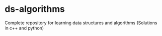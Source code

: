 # ds-algorithms
Complete repository for learning data structures and algorithms (Solutions in c++ and python)
